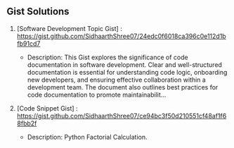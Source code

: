 ## Gist Solutions

1. [Software Development Topic Gist] : https://gist.github.com/SidhaarthShree07/24edc0f6018ca396c0e112d1bfb91cd7
   - Description: This Gist explores the significance of code documentation in software development. Clear and well-structured documentation is essential for understanding code logic, onboarding new developers, and ensuring effective collaboration within a development team. The document also outlines best practices for code documentation to promote maintainabilit…

2. [Code Snippet Gist] : https://gist.github.com/SidhaarthShree07/ce94bc3f50d210551cf48af1f68fbb2f
   - Description: Python Factorial Calculation.
